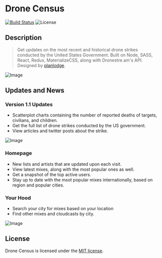# Drone Census

[![Build Status](https://travis-ci.org/stevenbenner/jquery-powertip.svg?branch=master)](https://travis-ci.org/stevenbenner/jquery-powertip)
![License](https://img.shields.io/packagist/l/doctrine/orm.svg)


## Description

> Get updates on the most recent and historical drone strikes conducted by the United States Government. Built on Node, SASS, React, Redux, MaterializeCSS, along with Dronestre.am's API. Designed by [planlodge](https://planlodge.com).

![Image](https://github.com/planlodge/Drone-Census/blob/master/screenshots/ScreenJ.png?raw=true)

## Updates and News

### Version 1.1 Updates
- Scatterplot charts containing the number of reported deaths of targets, civilians, and children.
- Get the full list of drone strikes conducted by the US government.
- View articles and twitter posts about the strike.

![Image](https://github.com/planlodge/Drone-Census/blob/master/screenshots/screenH.png?raw=true)

### Homepage
- New lists and artists that are updated upon each visit.
- View latest mixes, along with the most popular ones as well.
- Get a snapshot of the top active users.
- Stay up to date with the msot popular mixes internationally, based on region and popular cities.

### Your Hood
- Search your city for mixes based on your location
- Find other mixes and cloudcasts by city.

![Image](https://github.com/planlodge/Drone-Census/blob/master/screenshots/ScreenI.png?raw=true)

## License

Drone Census is licensed under the [MIT license](http://opensource.org/licenses/MIT).
